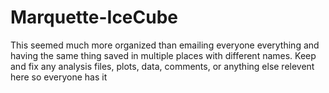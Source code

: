 # Marquette-IceCube
This seemed much more organized than emailing everyone everything and having the same thing saved in multiple places with different names. Keep and fix any analysis files, plots, data, comments, or anything else relevent here so everyone has it
